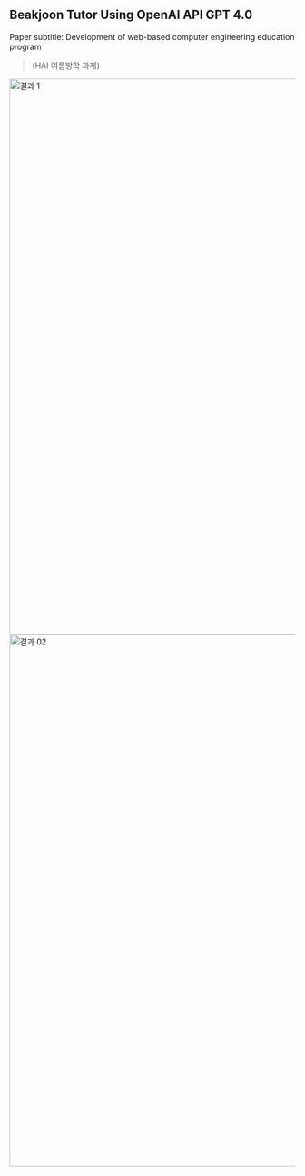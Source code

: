 ## Beakjoon Tutor Using OpenAI API GPT 4.0

Paper subtitle: Development of web-based computer engineering education program
>(HAI 여름방학 과제)

<img width="977" alt="결과 1" src="https://github.com/user-attachments/assets/ee581335-9bda-4767-85d2-470e650ad8f6">
<img width="935" alt="결과 02" src="https://github.com/user-attachments/assets/dda0933d-a649-4874-800d-2b691d8515b9">
